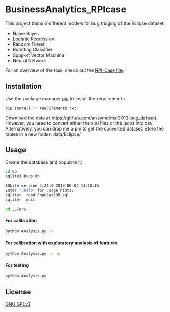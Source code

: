 # BusinessAnalytics_RPIcase

This project trains 6 different models for bug triaging of the Eclipse dataset:

* Naive Bayes
* Logistic Regression
* Random Forest
* Boosting Classifier
* Support Vector Machine
* Neural Network

For an overview of the task, check out the [RPI-Case file](docs/RPICase.pdf).

## Installation

Use the package manager [pip](https://pip.pypa.io/en/stable/) to install the requirements.

```bash
pip install -r requirements.txt
```

Download the data at https://github.com/ansymo/msr2013-bug_dataset. However, you need to convert either the xml files or the jsons into csv. Alternatively, you can drop me a pm to get the converted dataset. Store the tables in a new folder: data/Eclipse/

## Usage

Create the database and populate it:

```bash
cd db
sqlite3 Bugs.db
```
```bash
SQLite version 3.24.0 2018-06-04 14:10:15
Enter ".help" for usage hints.
sqlite> .read PopulateDB.sql
sqlite> .quit
```
```bash
cd ../src
```
#### For calibration
```bash
python Analysis.py -c
```
#### For calibration with exploratory analysis of features
```bash
python Analysis.py -c -p
```
#### For testing
```bash
python Analysis.py
```
## License
[GNU GPLv3](https://choosealicense.com/licenses/gpl-3.0/#)


